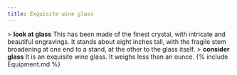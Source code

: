 ```yaml
---
title: Exquisite wine glass
---
```


\> **look at glass**
This has been made of the finest crystal, with intricate and beautiful
engravings. It stands about eight inches tall, with the fragile stem
broadening at one end to a stand, at the other to the glass itself.
\> **consider glass**
It is an exquisite wine glass.
It weighs less than an ounce.
{% include Equipment.md %}